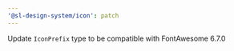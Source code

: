 ```yaml
---
'@sl-design-system/icon': patch
---
```


Update `IconPrefix` type to be compatible with FontAwesome 6.7.0
